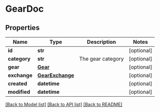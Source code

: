 # GearDoc

## Properties
Name | Type | Description | Notes
------------ | ------------- | ------------- | -------------
**id** | **str** |  | [optional] 
**category** | **str** | The gear category | [optional] 
**gear** | [**Gear**](Gear.md) |  | [optional] 
**exchange** | [**GearExchange**](GearExchange.md) |  | [optional] 
**created** | **datetime** |  | [optional] 
**modified** | **datetime** |  | [optional] 

[[Back to Model list]](../README.md#documentation-for-models) [[Back to API list]](../README.md#documentation-for-api-endpoints) [[Back to README]](../README.md)


